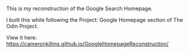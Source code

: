 This is my reconstruction of the Google Search Homepage.

I built this while following the Project: Google Homepage section of The Odin Project.

View it here:  https://cameronkillins.github.io/GoogleHomepageReconstruction/